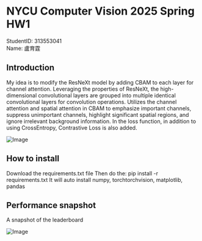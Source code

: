 # NYCU Computer Vision 2025 Spring HW1

StudentID: 313553041  
Name: 盧育霆


## Introduction

My idea is to modify the ResNeXt model by adding CBAM to each layer for channel attention. Leveraging the properties of ResNeXt, the high-dimensional convolutional layers are grouped into multiple identical convolutional layers for convolution operations. Utilizes the channel attention and spatial attention in CBAM to emphasize important channels, suppress unimportant channels, highlight significant spatial regions, and ignore irrelevant background information. In the loss function, in addition to using CrossEntropy, Contrastive Loss is also added.

![Image](https://github.com/user-attachments/assets/b7362dda-e691-4405-aac9-ced973c29f9c)



## How to install

Download the requirements.txt file
Then do the: pip install -r requirements.txt
It will auto install numpy, torchtorchvision, matplotlib, pandas


## Performance snapshot
A snapshot of the leaderboard


![Image](https://github.com/user-attachments/assets/dce88b29-aeec-482e-8c92-a0b5d36ff761)
